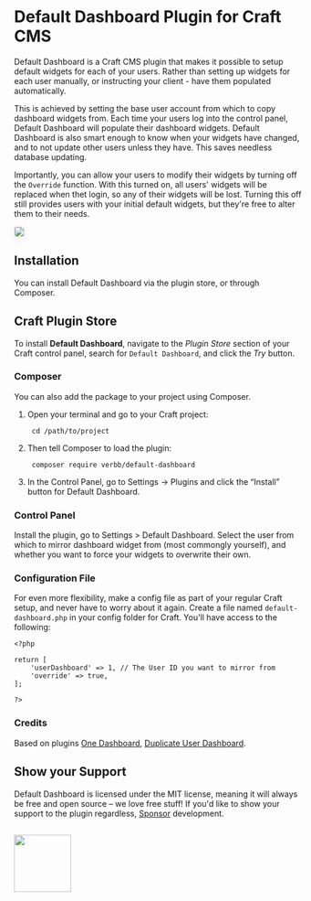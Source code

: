# Default Dashboard Plugin for Craft CMS

Default Dashboard is a Craft CMS plugin that makes it possible to setup default widgets for each of your users. Rather than setting up widgets for each user manually, or instructing your client - have them populated automatically.

This is achieved by setting the base user account from which to copy dashboard widgets from. Each time your users log into the control panel, Default Dashboard will populate their dashboard widgets. Default Dashboard is also smart enough to know when your widgets have changed, and to not update other users unless they have. This saves needless database updating. 

Importantly, you can allow your users to modify their widgets by turning off the `Override` function. With this turned on, all users' widgets will be replaced when thet login, so any of their widgets will be lost. Turning this off still provides users with your initial default widgets, but they're free to alter them to their needs.

<img src="https://github.com/verbb/default-dashboard/blob/craft-3/screenshots/settings.png" style="box-shadow: 0 4px 16px rgba(0,0,0,0.08); border-radius: 4px; border: 1px solid rgba(0,0,0,0.12);">

## Installation
You can install Default Dashboard via the plugin store, or through Composer.

## Craft Plugin Store
To install **Default Dashboard**, navigate to the _Plugin Store_ section of your Craft control panel, search for `Default Dashboard`, and click the _Try_ button.

### Composer
You can also add the package to your project using Composer.

1. Open your terminal and go to your Craft project:

        cd /path/to/project

2. Then tell Composer to load the plugin:
    
        composer require verbb/default-dashboard

3. In the Control Panel, go to Settings → Plugins and click the “Install” button for Default Dashboard.


### Control Panel

Install the plugin, go to Settings > Default Dashboard. Select the user from which to mirror dashboard widget from (most commongly yourself), and whether you want to force your widgets to overwrite their own.

### Configuration File

For even more flexibility, make a config file as part of your regular Craft setup, and never have to worry about it again. Create a file named `default-dashboard.php` in your config folder for Craft. You'll have access to the following:

```
<?php

return [
    'userDashboard' => 1, // The User ID you want to mirror from
    'override' => true,
];

?>
```

### Credits
Based on plugins [One Dashboard](https://github.com/boboldehampsink/onedashboard), [Duplicate User Dashboard](https://github.com/james1238/duplicateuserdashboard).

## Show your Support

Default Dashboard is licensed under the MIT license, meaning it will always be free and open source – we love free stuff! If you'd like to show your support to the plugin regardless, [Sponsor](https://github.com/sponsors/verbb) development.

<h2></h2>

<a href="https://verbb.io" target="_blank">
  <img width="100" src="https://verbb.io/assets/img/verbb-pill.svg">
</a>

